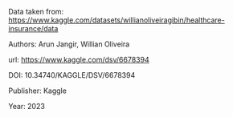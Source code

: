 Data taken from: https://www.kaggle.com/datasets/willianoliveiragibin/healthcare-insurance/data

Authors: Arun Jangir, Willian Oliveira

url: https://www.kaggle.com/dsv/6678394

DOI: 10.34740/KAGGLE/DSV/6678394

Publisher: Kaggle

Year: 2023
